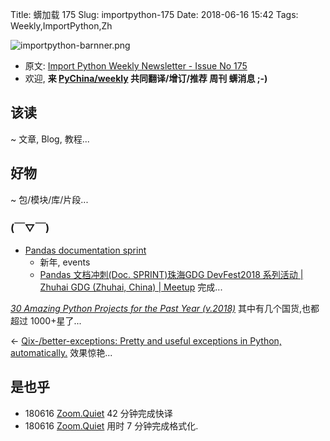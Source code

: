 Title: 蠎加载 175
Slug: importpython-175
Date: 2018-06-16 15:42
Tags: Weekly,ImportPython,Zh

![importpython-barnner.png](http://0.zoomquiet.top/ZQCollection/snap/importpython-barnner.png?imageView2/2/h/210)


- 原文: [Import Python Weekly Newsletter - Issue No 175](http://importpython.com/newsletter/no/175/)
- 欢迎, **来 [PyChina/weekly](https://github.com/PyChina/weekly) 共同翻译/增订/推荐 周刊 蠎消息 ;-)**

## 该读
~ 文章, Blog, 教程...



## 好物
~ 包/模块/库/片段...



### (￣▽￣)


- [Pandas documentation sprint](https://python-sprints.github.io/pandas/#location)
    + 新年, events
    + [Pandas 文档冲刺\(Doc\. SPRINT\)珠海GDG DevFest2018 系列活动 \| Zhuhai GDG \(Zhuhai, China\) \| Meetup](https://www.meetup.com/Zhuhai-GDG/events/248466729/?success=email_sent) 完成...


*[30 Amazing Python Projects for the Past Year \(v\.2018\)](https://medium.mybridge.co/30-amazing-python-projects-for-the-past-year-v-2018-9c310b04cdb3)* 其中有几个国货,也都超过 1000+星了...


<- [Qix-/better-exceptions: Pretty and useful exceptions in Python, automatically.](https://github.com/Qix-/better-exceptions) 效果惊艳...


## 是也乎

- 180616 [Zoom.Quiet](http://zoomquiet.io) 42 分钟完成快译
- 180616 [Zoom.Quiet](http://zoomquiet.io) 用时 7 分钟完成格式化.


